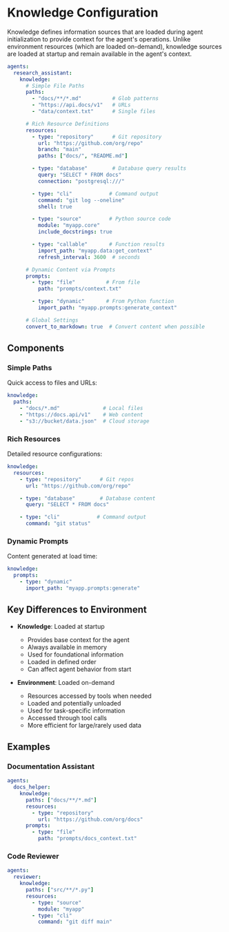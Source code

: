 # Knowledge Configuration

Knowledge defines information sources that are loaded during agent initialization to provide context for the agent's operations. Unlike environment resources (which are loaded on-demand), knowledge sources are loaded at startup and remain available in the agent's context.

```yaml
agents:
  research_assistant:
    knowledge:
      # Simple File Paths
      paths:
        - "docs/**/*.md"          # Glob patterns
        - "https://api.docs/v1"   # URLs
        - "data/context.txt"      # Single files

      # Rich Resource Definitions
      resources:
        - type: "repository"      # Git repository
          url: "https://github.com/org/repo"
          branch: "main"
          paths: ["docs/", "README.md"]

        - type: "database"        # Database query results
          query: "SELECT * FROM docs"
          connection: "postgresql:///"

        - type: "cli"            # Command output
          command: "git log --oneline"
          shell: true

        - type: "source"         # Python source code
          module: "myapp.core"
          include_docstrings: true

        - type: "callable"       # Function results
          import_path: "myapp.data:get_context"
          refresh_interval: 3600  # seconds

      # Dynamic Content via Prompts
      prompts:
        - type: "file"          # From file
          path: "prompts/context.txt"

        - type: "dynamic"       # From Python function
          import_path: "myapp.prompts:generate_context"

      # Global Settings
      convert_to_markdown: true  # Convert content when possible
```

## Components

### Simple Paths
Quick access to files and URLs:
```yaml
knowledge:
  paths:
    - "docs/*.md"              # Local files
    - "https://docs.api/v1"    # Web content
    - "s3://bucket/data.json"  # Cloud storage
```

### Rich Resources
Detailed resource configurations:
```yaml
knowledge:
  resources:
    - type: "repository"      # Git repos
      url: "https://github.com/org/repo"

    - type: "database"        # Database content
      query: "SELECT * FROM docs"

    - type: "cli"            # Command output
      command: "git status"
```

### Dynamic Prompts
Content generated at load time:
```yaml
knowledge:
  prompts:
    - type: "dynamic"
      import_path: "myapp.prompts:generate"

```

## Key Differences to Environment

- **Knowledge**: Loaded at startup
  - Provides base context for the agent
  - Always available in memory
  - Used for foundational information
  - Loaded in defined order
  - Can affect agent behavior from start

- **Environment**: Loaded on-demand
  - Resources accessed by tools when needed
  - Loaded and potentially unloaded
  - Used for task-specific information
  - Accessed through tool calls
  - More efficient for large/rarely used data

## Examples

### Documentation Assistant
```yaml
agents:
  docs_helper:
    knowledge:
      paths: ["docs/**/*.md"]
      resources:
        - type: "repository"
          url: "https://github.com/org/docs"
      prompts:
        - type: "file"
          path: "prompts/docs_context.txt"
```

### Code Reviewer
```yaml
agents:
  reviewer:
    knowledge:
      paths: ["src/**/*.py"]
      resources:
        - type: "source"
          module: "myapp"
        - type: "cli"
          command: "git diff main"
```
